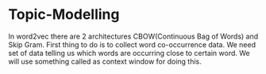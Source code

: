 # Topic-Modelling
In word2vec there are 2 architectures CBOW(Continuous Bag of Words) and Skip Gram. First thing to do is to collect word co-occurrence data. We need set of data telling us which words are occurring close to certain word. We will use something called as context window for doing this.
